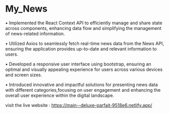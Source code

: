 # My_News
• Implemented the React Context API to efficiently manage and share state
across components, enhancing data flow and simplifying the management
of news-related information.

• Utilized Axios to seamlessly fetch real-time news data from the News API,
ensuring the application provides up-to-date and relevant information to
users.

• Developed a responsive user interface using bootstrap, ensuring an
optimal and visually appealing experience for users across various devices
and screen sizes.

• Introduced innovative and impactful solutions for presenting news data
with different categories,focusing on user engagement and enhancing the
overall user experience within the digital landscape.

visit the live website : https://main--deluxe-parfait-9518e6.netlify.app/
